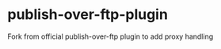 publish-over-ftp-plugin
=======================
Fork from official publish-over-ftp plugin to add proxy handling


